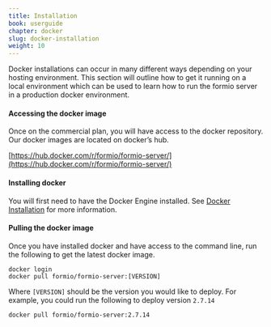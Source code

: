 ```yaml
---
title: Installation
book: userguide
chapter: docker
slug: docker-installation
weight: 10
---
```

Docker installations can occur in many different ways depending on your hosting environment. This section will outline how to get it running on a local environment which can be used to learn how to run the formio server in a production docker environment.

#### Accessing the docker image
Once on the commercial plan, you will have access to the docker repository. Our docker images are located on docker’s hub.

[https://hub.docker.com/r/formio/formio-server/](https://hub.docker.com/r/formio/formio-server/)

#### Installing docker

You will first need to have the Docker Engine installed. See [Docker Installation](https://docs.docker.com/engine/installation/) for more information.

#### Pulling the docker image

Once you have installed docker and have access to the command line, run the following to get the latest docker image.

```
docker login
docker pull formio/formio-server:[VERSION]
```

Where ```[VERSION]``` should be the version you would like to deploy. For example, you could run the following to deploy version ```2.7.14```

```
docker pull formio/formio-server:2.7.14
```
